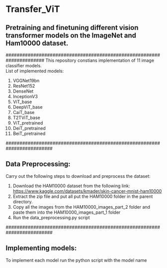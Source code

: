 # Transfer_ViT
## Pretraining and finetuning different vision transformer models on the ImageNet and Ham10000 dataset.

######################################################################
This repository constians implementation of 11 image classifier models.<br />
List of implemented models:<br />
1) VGGNet19bn
2) ResNet152
3) DenseNet
4) InceptionV3
5) ViT_base
6) DeepViT_base
7) CaiT_base
8) T2TViT_base
9) ViT_pretrained
10) DeiT_pretrained
11) BeiT_pretrained

#########################################################################
## Data Preprocessing:
Carry out the following steps to download and preprocess the dataset:<br />
1. Download the HAM10000 dataset from the following link: https://www.kaggle.com/datasets/kmader/skin-cancer-mnist-ham10000<br />
2. Extract the zip file and put all put the HAM10000 folder in the parent directory.<br />
3. Copy all the images from the HAM10000_images_part_2 folder and paste them into the HAM10000_images_part_1 folder
4. Run the data_preprocessing.py script

#########################################################################
## Implementing models:
To implement each model run the python script with the model name

